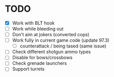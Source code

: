# TODO  
- [x] Work with BLT hook  
- [ ] Work while bleeding out  
- [ ] Don't aim at jokers (converted cops)  
- [ ] Work fully in current game code (update 97.3)  
  - [ ] counterattack / being tased (same issue)  
- [ ] Check different shotgun ammo types  
- [ ] Disable for bows/crossbows  
- [ ] Check grenade launchers  
- [ ] Support turrets  
